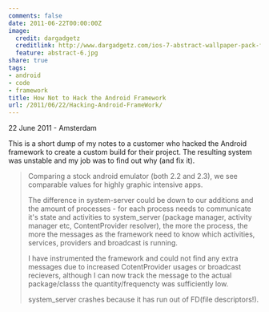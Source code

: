 ```yaml
---
comments: false
date: 2011-06-22T00:00:00Z
image:
  credit: dargadgetz
  creditlink: http://www.dargadgetz.com/ios-7-abstract-wallpaper-pack-for-iphone-5-and-ipod-touch-retina/
  feature: abstract-6.jpg
share: true
tags:
- android
- code
- framework
title: How Not to Hack the Android Framework
url: /2011/06/22/Hacking-Android-FrameWork/
---
```


<p class="meta">22 June 2011 - Amsterdam</p>

This is a short dump of my notes to a customer who hacked the Android framework to create a custom build for their project. The resulting system was unstable and my job was to find out why (and fix it).

> Comparing a stock android emulator (both 2.2 and 2.3), we see comparable values for highly graphic intensive apps.
> 
> The difference in system-server could be down to our additions and the amount of processes - for each process needs to 
> communicate it's state and activities to system_server (package manager, activity manager etc, ContentProvider resolver), the more the process, the more 
> the messages as the framework need to know which activities, services, providers and broadcast is running. 
> 
> 
> I have instrumented the framework and could not find any extra  messages due to increased CotentProvider usages or broadcast recievers, although I can now track the message to the actual package/classs
> the quantity/frequencty was sufficiently low.
> 
> system_server crashes because it has run out of FD(file descriptors!).


